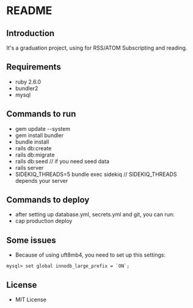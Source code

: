 # README

## Introduction
It's a graduation project, using for RSS/ATOM Subscripting and reading.

## Requirements
* ruby 2.6.0
* bundler2
* mysql

## Commands to run
* gem update --system
* gem install bundler
* bundle install
* rails db:create
* rails db:migrate
* rails db:seed // if you need seed data
* rails server
* SIDEKIQ_THREADS=5 bundle exec sidekiq // SIDEKIQ_THREADS depends your server

## Commands to deploy
* after setting up database.yml, secrets.yml and git, you can run:
* cap production deploy

## Some issues
* Because of using uft8mb4, you need to set up this settings:
```
mysql> set global innodb_large_prefix = `ON`;
```

## License
* MIT License
